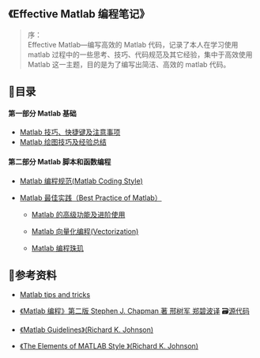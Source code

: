 ## 《Effective Matlab 编程笔记》

> 序：  
> Effective Matlab—编写高效的 Matlab 代码，记录了本人在学习使用 matlab 过程中的一些思考、技巧、代码规范及其它经验，集中于高效使用 Matlab 这一主题，目的是为了编写出简洁、高效的 matlab 代码。

## 📑目录

#### 第一部分 Matlab 基础

* [Matlab 技巧、快捷键及注意事项](/docs/matlab技巧_快捷键_注意事项.md)
* [Matlab 绘图技巧及经验总结](/Matlab绘图技巧及经验总结.md)

#### 第二部分 Matlab 脚本和函数编程

* [Matlab 编程规范\(Matlab Coding Style\)](/docs/Matlab编程规范.md)

* [Matlab 最佳实践（Best Practice of Matlab）](/Matlab最佳实践.md)

  * [Matlab 的高级功能及进阶使用](/docs/Matlab的高级功能及进阶使用.md)

  * [Matlab 向量化编程\(Vectorization\)](#)

  * [Matlab 编程珠玑](/Matlab编程珠玑.md)

## 🔎参考资料

* [Matlab tips and tricks](#)

* [《Matlab 编程》第二版 Stephen J. Chapman 著 邢树军 郑碧波译](/assets/Matlab编程%28第二版%29.pdf)   🗃[源代码](/assets/《Matlab编程》源码)
* [《Matlab Guidelines》\(Richard K. Johnson\)](http://datatool.com/resources.html)
* [《The Elements of MATLAB Style 》\(Richard K. Johnson\)](#)





